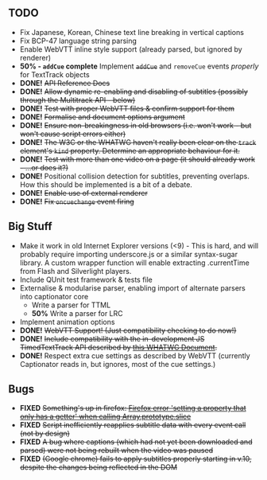 TODO
----

* Fix Japanese, Korean, Chinese text line breaking in vertical captions
* Fix BCP-47 language string parsing
* Enable WebVTT inline style support (already parsed, but ignored by renderer)
* **50% - `addCue` complete** Implement <strike>`addCue`</strike> and `removeCue` events _properly_ for TextTrack objects
* **DONE!** <strike>API Reference Docs</strike>
* **DONE!** <strike>Allow dynamic re-enabling and disabling of subtitles (possibly through the Multitrack API - below)</strike>
* **DONE!** <strike>Test with proper WebVTT files & confirm support for them</strike>
* **DONE!** <strike>Formalise and document options argument</strike>
* **DONE!** <strike>Ensure non-breakingness in old browsers (i.e. won't work - but won't cause script errors either)</strike>
* **DONE!** <strike>The W3C or the WHATWG haven't really been clear on the `track` element's `kind` property. Determine an appropriate behaviour for it.</strike>
* **DONE!** <strike>Test with more than one video on a page (it should already work - ...or does it?)</strike>
* **DONE!** Positional collision detection for subtitles, preventing overlaps. How this should be implemented is a bit of a debate.
* **DONE!** <strike>Enable use of external renderer</strike>
* **DONE!** <strike>Fix `oncuechange` event firing</strike>

## Big Stuff ##

* Make it work in old Internet Explorer versions (<9) - This is hard, and will probably require importing underscore.js or a similar syntax-sugar library. A custom wrapper function will enable extracting .currentTime from Flash and Silverlight players.
* Include QUnit test framework & tests file
* Externalise & modularise parser, enabling import of alternate parsers into captionator core
	* Write a parser for TTML
	* **50%** Write a parser for LRC
* Implement animation options
* **DONE!** <strike>WebVTT Support! (Just compatibility checking to do now!)</strike>
* **DONE!** <strike>Include compatibility with the in-development JS TimedTextTrack API described by [this WHATWG Document](http://www.whatwg.org/specs/web-apps/current-work/multipage/video.html).</strike>
* **DONE!** Respect extra cue settings as described by WebVTT (currently Captionator reads in, but ignores, most of the cue settings.)

## Bugs ##

* **FIXED** <strike>Something's up in firefox: [Firefox error 'setting a property that only has a getter' when calling Array.prototype.slice](http://stackoverflow.com/questions/5087755/firefox-error-setting-a-property-that-only-has-a-getter-when-calling-array-prot)</strike>
* **FIXED** <strike>Script inefficiently reapplies subtitle data with every event call (not by design)</strike>
* **FIXED** <strike>A bug where captions (which had not yet been downloaded and parsed) were not being rebuilt when the video was paused</strike>
* **FIXED** <strike>(Google chrome) fails to apply subtitles properly starting in v.10, despite the changes being reflected in the DOM</strike>